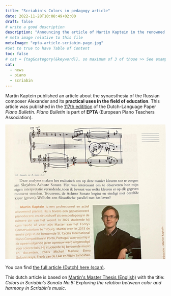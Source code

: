 ```yaml
---
title: "Scriabin's Colors in pedagogy article"
date: 2022-11-28T10:08:49+02:00
draft: false
# write a good description
description: "Announcing the article of Martin Kaptein in the renowned Dutch Journal 'Piano Bulletin', which is part of the EPTA. This article deals with the synaesthesia of Alexander Scriabin and its pratical applications."
# meta image relative to this file
metaImage: "epta-article-scriabin-page.jpg" 
#Set to true to have Table of Content
toc: false 
# cat = {tag&category(&keyword)}, so maximum of 3 of those >> See example.com/cat for an example of which categories to use
cat:
  - news
  - piano
  - scriabin
---
```



Martin Kaptein published an article about the synaesthesia of the Russian composer Alexander and its **practical uses in the field of education**.
This article was published in the [117th editition](https://eptanederland.nl/piano-bulletin/117-2022-3/) of the Dutch-Language Paper *Piano Bulletin*.
*Piano Bulletin* is part of **EPTA** (European Piano Teachers Association).

![One page from Martin's article in the EPTA journal](epta-article-scriabin-page.jpg)

You can find [the full article (Dutch) here (scan)](epta-article.pdf).

This dutch article is based on [Martin's Master Thesis (English)](/news/2022/research/) with the title: *Colors in Scriabin’s Sonata No.8: Exploring the relation between color and harmony in Scriabin’s music*.

